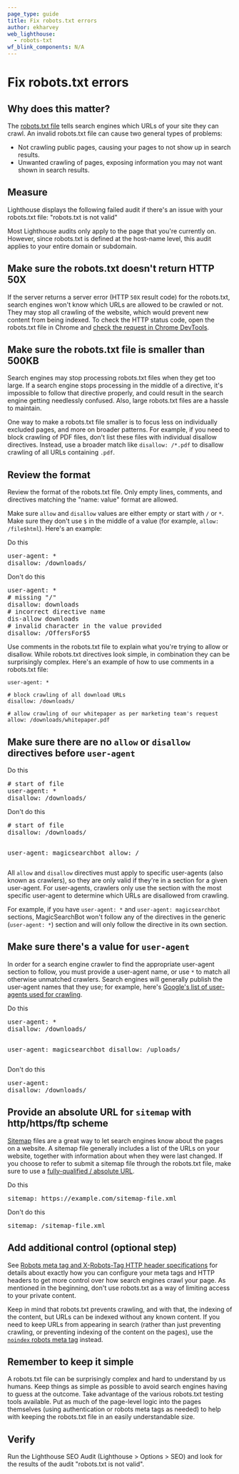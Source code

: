 ```yaml
---
page_type: guide
title: Fix robots.txt errors
author: ekharvey
web_lighthouse:
  - robots-txt
wf_blink_components: N/A
---
```


# Fix robots.txt errors

## Why does this matter?

The [robots.txt file](https://developers.google.com/search/reference/robots_txt)
tells search engines which URLs of your site they can crawl. An invalid
robots.txt file can cause two general types of problems:

+  Not crawling public pages, causing your pages to not show up in search
    results.
+  Unwanted crawling of pages, exposing information you may not want shown
    in search results.

## Measure

Lighthouse displays the following failed audit if there's an issue with your
robots.txt file: "robots.txt is not valid"

Most Lighthouse audits only apply to the page that you're currently on. However,
since robots.txt is defined at the host-name level, this audit applies to your
entire domain or subdomain.

## Make sure the robots.txt doesn't return HTTP 50X

If the server returns a server error (HTTP `50X` result code) for the
robots.txt, search engines won't know which URLs are allowed to be crawled or
not. They may stop all crawling of the website, which would prevent new content
from being indexed. To check the HTTP status code, open the robots.txt file in
Chrome and [check the request in Chrome
DevTools](https://developers.google.com/web/tools/chrome-devtools/network-performance/reference#analyze).

## Make sure the robots.txt file is smaller than 500KB

Search engines may stop processing robots.txt files when they get too large.
If a search engine stops processing in the middle of a directive, it's
impossible to follow that directive properly, and could result in the search
engine getting needlessly confused. Also, large robots.txt files are a hassle
to maintain.  

One way to make a robots.txt file smaller is to focus less on individually
excluded pages, and more on broader patterns. For example, if you need to block
crawling of PDF files, don't list these files with individual disallow
directives. Instead, use a broader match like `disallow: /*.pdf` to disallow
crawling of all URLs containing `.pdf`.

## Review the format

Review the format of the robots.txt file. Only empty lines, comments, and
directives matching the "name: value" format are allowed.

Make sure `allow` and `disallow` values are either empty or start with `/` or
`*`. Make sure they don't use `$` in the middle of a value (for example, `allow:
/file$html`). Here's an example:

<p><span class="compare-better">Do this</span></p>
<pre class="prettyprint devsite-disable-click-to-copy">
user-agent: *
disallow: /downloads/
</pre>

<p><span class="compare-worse">Don't do this</span></p>
<pre class="prettyprint devsite-disable-click-to-copy">
user-agent: *   
# missing "/"
disallow: downloads
# incorrect directive name
dis-allow downloads
# invalid character in the value provided
disallow: /OffersFor$5
</pre>

Use comments in the robots.txt file to explain what you're trying to allow or
disallow. While robots.txt directives look simple, in combination they can be
surprisingly complex. Here's an example of how to use comments in a robots.txt
file:

```
user-agent: *

# block crawling of all download URLs
disallow: /downloads/

# allow crawling of our whitepaper as per marketing team's request
allow: /downloads/whitepaper.pdf
```    
## Make sure there are no `allow` or `disallow` directives before `user-agent`

<p><span class="compare-better">Do this</span></p>
<pre class="prettyprint devsite-disable-click-to-copy">
# start of file
user-agent: *
disallow: /downloads/
</pre>  

<p><span class="compare-worse">Don't do this</span></p>
<pre class="prettyprint devsite-disable-click-to-copy">
# start of file
disallow: /downloads/

user-agent: magicsearchbot
allow: /
</pre>

All `allow` and `disallow` directives must apply to specific user-agents (also known
as crawlers), so they are only valid if they're in a section for a given
user-agent. For user-agents, crawlers only use the section with the most
specific user-agent to determine which URLs are disallowed from crawling.

For example, if you have `user-agent: *` and `user-agent: magicsearchbot`
sections, MagicSearchBot won't follow any of the directives in the generic
(`user-agent: *`) section and will only follow the directive in its own section.

## Make sure there's a value for `user-agent`

In order for a search engine crawler to find the appropriate user-agent section
to follow, you must provide a user-agent name, or use `*` to match all otherwise
unmatched crawlers. Search engines will generally publish the user-agent names
that they use; for example, here's
[Google's list of user-agents used for crawling](https://support.google.com/webmasters/answer/1061943).

<p><span class="compare-better">Do this</span></p>
<pre class="prettyprint devsite-disable-click-to-copy">
user-agent: *
disallow: /downloads/

user-agent: magicsearchbot
disallow: /uploads/
</pre>  

<p><span class="compare-worse">Don't do this</span></p>
<pre class="prettyprint devsite-disable-click-to-copy">
user-agent:
disallow: /downloads/
</pre>

## Provide an absolute URL for `sitemap` with http/https/ftp scheme

[Sitemap](https://sitemaps.org/) files are a great way to let search engines
know about the pages on a website. A sitemap file generally includes a list of
the URLs on your website, together with information about when they were last
changed. If you choose to refer to submit a sitemap file through the robots.txt
file, make sure to use a [fully-qualified / absolute
URL](https://tools.ietf.org/html/rfc3986#page-27). 

<p><span class="compare-better">Do this</span></p>
<pre class="prettyprint devsite-disable-click-to-copy">sitemap: https://example.com/sitemap-file.xml</pre>  

<p><span class="compare-worse">Don't do this</span></p>
<pre class="prettyprint devsite-disable-click-to-copy">sitemap: /sitemap-file.xml</pre>

## Add additional control (optional step)

See
[Robots meta tag and X-Robots-Tag HTTP header specifications](https://developers.google.com/search/reference/robots_meta_tag)
for details about exactly how you can configure your meta tags and HTTP headers
to get more control over how search engines crawl your page. As mentioned in the
beginning, don't use robots.txt as a way of limiting access to your private
content.   

Keep in mind that robots.txt prevents crawling, and with that, the indexing of
the content, but URLs can be indexed without any known content. If you need to
keep URLs from appearing in search (rather than just preventing crawling, or
preventing indexing of the content on the pages), use the
[`noindex` robots meta tag](https://developers.google.com/search/reference/robots_meta_tag)
instead. 

## Remember to keep it simple

A robots.txt file can be surprisingly complex and hard to understand by us
humans. Keep things as simple as possible to avoid search engines having to
guess at the outcome. Take advantage of the various robots.txt testing tools
available. Put as much of the page-level logic into the pages themselves (using
authentication or robots meta tags as needed) to help with keeping the
robots.txt file in an easily understandable size. 

## Verify

Run the Lighthouse SEO Audit (Lighthouse > Options > SEO) and look for the
results of the audit "robots.txt is not valid".
